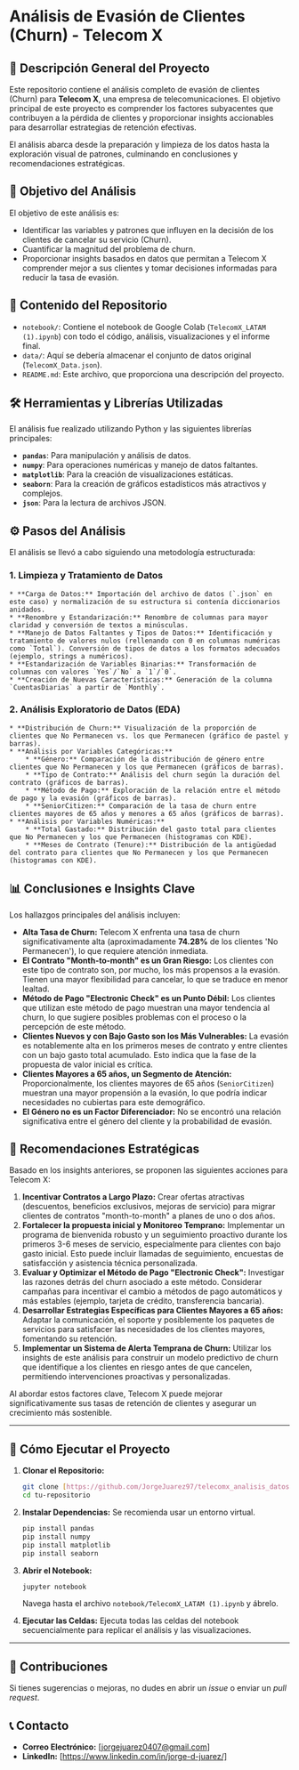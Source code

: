 # Análisis de Evasión de Clientes (Churn) - Telecom X

## 📄 Descripción General del Proyecto

Este repositorio contiene el análisis completo de evasión de clientes (Churn) para **Telecom X**, una empresa de telecomunicaciones. El objetivo principal de este proyecto es comprender los factores subyacentes que contribuyen a la pérdida de clientes y proporcionar insights accionables para desarrollar estrategias de retención efectivas.

El análisis abarca desde la preparación y limpieza de los datos hasta la exploración visual de patrones, culminando en conclusiones y recomendaciones estratégicas.

## 🎯 Objetivo del Análisis

El objetivo de este análisis es:
* Identificar las variables y patrones que influyen en la decisión de los clientes de cancelar su servicio (Churn).
* Cuantificar la magnitud del problema de churn.
* Proporcionar insights basados en datos que permitan a Telecom X comprender mejor a sus clientes y tomar decisiones informadas para reducir la tasa de evasión.

## 🚀 Contenido del Repositorio

* `notebook/`: Contiene el notebook de Google Colab (`TelecomX_LATAM (1).ipynb`) con todo el código, análisis, visualizaciones y el informe final.
* `data/`: Aquí se debería almacenar el conjunto de datos original (`TelecomX_Data.json`).
* `README.md`: Este archivo, que proporciona una descripción del proyecto.

## 🛠️ Herramientas y Librerías Utilizadas

El análisis fue realizado utilizando Python y las siguientes librerías principales:

* **`pandas`**: Para manipulación y análisis de datos.
* **`numpy`**: Para operaciones numéricas y manejo de datos faltantes.
* **`matplotlib`**: Para la creación de visualizaciones estáticas.
* **`seaborn`**: Para la creación de gráficos estadísticos más atractivos y complejos.
* **`json`**: Para la lectura de archivos JSON.

## ⚙️ Pasos del Análisis

El análisis se llevó a cabo siguiendo una metodología estructurada:

### 1. **Limpieza y Tratamiento de Datos**
    * **Carga de Datos:** Importación del archivo de datos (`.json` en este caso) y normalización de su estructura si contenía diccionarios anidados.
    * **Renombre y Estandarización:** Renombre de columnas para mayor claridad y conversión de textos a minúsculas.
    * **Manejo de Datos Faltantes y Tipos de Datos:** Identificación y tratamiento de valores nulos (rellenando con 0 en columnas numéricas como `Total`). Conversión de tipos de datos a los formatos adecuados (ejemplo, strings a numéricos).
    * **Estandarización de Variables Binarias:** Transformación de columnas con valores `Yes`/`No` a `1`/`0`.
    * **Creación de Nuevas Características:** Generación de la columna `CuentasDiarias` a partir de `Monthly`.

### 2. **Análisis Exploratorio de Datos (EDA)**
    * **Distribución de Churn:** Visualización de la proporción de clientes que No Permanecen vs. los que Permanecen (gráfico de pastel y barras).
    * **Análisis por Variables Categóricas:**
        * **Género:** Comparación de la distribución de género entre clientes que No Permanecen y los que Permanecen (gráficos de barras).
        * **Tipo de Contrato:** Análisis del churn según la duración del contrato (gráficos de barras).
        * **Método de Pago:** Exploración de la relación entre el método de pago y la evasión (gráficos de barras).
        * **SeniorCitizen:** Comparación de la tasa de churn entre clientes mayores de 65 años y menores a 65 años (gráficos de barras).
    * **Análisis por Variables Numéricas:**
        * **Total Gastado:** Distribución del gasto total para clientes que No Permanecen y los que Permanecen (histogramas con KDE).
        * **Meses de Contrato (Tenure):** Distribución de la antigüedad del contrato para clientes que No Permanecen y los que Permanecen (histogramas con KDE).

## 📊 Conclusiones e Insights Clave

Los hallazgos principales del análisis incluyen:

* **Alta Tasa de Churn:** Telecom X enfrenta una tasa de churn significativamente alta (aproximadamente **74.28%** de los clientes 'No Permanecen'), lo que requiere atención inmediata.
* **El Contrato "Month-to-month" es un Gran Riesgo:** Los clientes con este tipo de contrato son, por mucho, los más propensos a la evasión. Tienen una mayor flexibilidad para cancelar, lo que se traduce en menor lealtad.
* **Método de Pago "Electronic Check" es un Punto Débil:** Los clientes que utilizan este método de pago muestran una mayor tendencia al churn, lo que sugiere posibles problemas con el proceso o la percepción de este método.
* **Clientes Nuevos y con Bajo Gasto son los Más Vulnerables:** La evasión es notablemente alta en los primeros meses de contrato y entre clientes con un bajo gasto total acumulado. Esto indica que la fase de la propuesta de valor inicial es crítica.
* **Clientes Mayores a 65 años, un Segmento de Atención:** Proporcionalmente, los clientes mayores de 65 años (`SeniorCitizen`) muestran una mayor propensión a la evasión, lo que podría indicar necesidades no cubiertas para este demográfico.
* **El Género no es un Factor Diferenciador:** No se encontró una relación significativa entre el género del cliente y la probabilidad de evasión.

## 📝 Recomendaciones Estratégicas

Basado en los insights anteriores, se proponen las siguientes acciones para Telecom X:

1.  **Incentivar Contratos a Largo Plazo:** Crear ofertas atractivas (descuentos, beneficios exclusivos, mejoras de servicio) para migrar clientes de contratos "month-to-month" a planes de uno o dos años.
2.  **Fortalecer la propuesta inicial y Monitoreo Temprano:** Implementar un programa de bienvenida robusto y un seguimiento proactivo durante los primeros 3-6 meses de servicio, especialmente para clientes con bajo gasto inicial. Esto puede incluir llamadas de seguimiento, encuestas de satisfacción y asistencia técnica personalizada.
3.  **Evaluar y Optimizar el Método de Pago "Electronic Check":** Investigar las razones detrás del churn asociado a este método. Considerar campañas para incentivar el cambio a métodos de pago automáticos y más estables (ejemplo, tarjeta de crédito, transferencia bancaria).
4.  **Desarrollar Estrategias Específicas para Clientes Mayores a 65 años:** Adaptar la comunicación, el soporte y posiblemente los paquetes de servicios para satisfacer las necesidades de los clientes mayores, fomentando su retención.
5.  **Implementar un Sistema de Alerta Temprana de Churn:** Utilizar los insights de este análisis para construir un modelo predictivo de churn que identifique a los clientes en riesgo antes de que cancelen, permitiendo intervenciones proactivas y personalizadas.

Al abordar estos factores clave, Telecom X puede mejorar significativamente sus tasas de retención de clientes y asegurar un crecimiento más sostenible.

---

## 🚀 Cómo Ejecutar el Proyecto

1.  **Clonar el Repositorio:**
    ```bash
    git clone [https://github.com/JorgeJuarez97/telecomx_analisis_datos](https://github.com/JorgeJuarez97/telecomx_analisis_datos)
    cd tu-repositorio
    ```
2.  **Instalar Dependencias:**
    Se recomienda usar un entorno virtual.
    ```bash
    pip install pandas
    pip install numpy
    pip install matplotlib
    pip install seaborn
    ```
3.  **Abrir el Notebook:**
    ```bash
    jupyter notebook
    ```
    Navega hasta el archivo `notebook/TelecomX_LATAM (1).ipynb` y ábrelo.

4.  **Ejecutar las Celdas:**
    Ejecuta todas las celdas del notebook secuencialmente para replicar el análisis y las visualizaciones.

---

## 🤝 Contribuciones

Si tienes sugerencias o mejoras, no dudes en abrir un *issue* o enviar un *pull request*.

## 📞 Contacto

* **Correo Electrónico:** [jorgejuarez0407@gmail.com]
* **LinkedIn:** [https://www.linkedin.com/in/jorge-d-juarez/]
